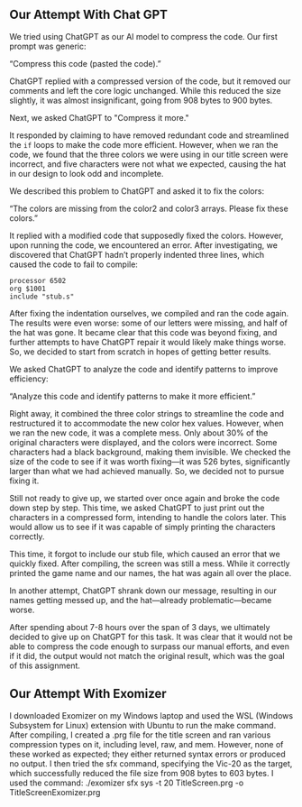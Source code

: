 ## Our Attempt With Chat GPT

We tried using ChatGPT as our AI model to compress the code. Our first prompt was generic:

“Compress this code (pasted the code).”

ChatGPT replied with a compressed version of the code, but it removed our comments and left the core logic unchanged. While this reduced the size slightly, it was almost insignificant, going from 908 bytes to 900 bytes.

Next, we asked ChatGPT to "Compress it more."

It responded by claiming to have removed redundant code and streamlined the `if` loops to make the code more efficient. However, when we ran the code, we found that the three colors we were using in 
our title screen were incorrect, and five characters were not what we expected, causing the hat in our design to look odd and incomplete.

We described this problem to ChatGPT and asked it to fix the colors:

“The colors are missing from the color2 and color3 arrays. Please fix these colors.”

It replied with a modified code that supposedly fixed the colors. However, upon running the code, we encountered an error. After investigating, we discovered that ChatGPT hadn’t properly indented three lines, which caused the code to fail to compile:

```
processor 6502
org $1001
include "stub.s"
```

After fixing the indentation ourselves, we compiled and ran the code again. The results were even worse: some of our letters were missing, and half of the hat was gone. It became clear that this code was beyond fixing, 
and further attempts to have ChatGPT repair it would likely make things worse. So, we decided to start from scratch in hopes of getting better results.

We asked ChatGPT to analyze the code and identify patterns to improve efficiency:

“Analyze this code and identify patterns to make it more efficient.”

Right away, it combined the three color strings to streamline the code and restructured it to accommodate the new color hex values. 
However, when we ran the new code, it was a complete mess. Only about 30% of the original characters were displayed, and the colors were incorrect. Some characters had a black background, making them invisible. 
We checked the size of the code to see if it was worth fixing—it was 526 bytes, significantly larger than what we had achieved manually. So, we decided not to pursue fixing it.

Still not ready to give up, we started over once again and broke the code down step by step. This time, we asked ChatGPT to just print out the characters in a 
compressed form, intending to handle the colors later. This would allow us to see if it was capable of simply printing the characters correctly.

This time, it forgot to include our stub file, which caused an error that we quickly fixed. After compiling, the screen was still a mess. While it correctly printed the game name and our names, the hat was again all over the place.

In another attempt, ChatGPT shrank down our message, resulting in our names getting messed up, and the hat—already problematic—became worse.

After spending about 7-8 hours over the span of 3 days, we ultimately decided to give up on ChatGPT for this task. It was clear that it 
would not be able to compress the code enough to surpass our manual efforts, and even if it did, the output would not match the original result, which was the goal of this assignment.

## Our Attempt With Exomizer

I downloaded Exomizer on my Windows laptop and used the WSL (Windows Subsystem for Linux) extension with Ubuntu to run the make command. After compiling, I created a .prg file for the title screen and ran various compression types on it, including level, raw, and mem. However, none of these worked as expected; they either returned syntax errors or produced no output. I then tried the sfx command, specifying the Vic-20 as the target, which successfully reduced the file size from 908 bytes to 603 bytes. I used the command:
./exomizer sfx sys -t 20 TitleScreen.prg -o TitleScreenExomizer.prg




